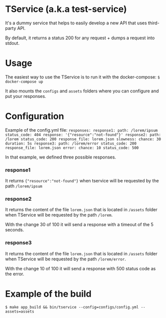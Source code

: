 # TService (a.k.a test-service)

It's a dummy service that helps to easily develop a new API that uses third-party API.

By default, it returns a status 200 for any request + dumps a request into stdout.

# Usage

The easiest way to use the TService is to run it with the docker-compose:
`$ docker-compose up`

It also mounts the `configs` and `assets` folders where you can configure and put your responses.

# Configuration

Example of the config.yml file:
`
responses:
   response1:
      path: /lorem/ipsum
      status_code: 404
      response: '{"resource":"not-found"}'
   response2:
      path: /lorem
      status_code: 200
      response_file: lorem.json
      slowness:
         chance: 30
         duration: 5s
   response3:
      path: /lorem/error
      status_code: 200
      response_file: lorem.json
      error:
         chance: 10
         status_code: 500
`      

In that example, we defined three possible responses.

### response1

It returns `{"resource":"not-found"}` when tservice will be requested by the path `/lorem/ipsum`

### response2

It returns the content of the file `lorem.json` that is located in `/assets` folder when TService will be requested by the path `/lorem`.

With the change 30 of 100 it will send a response with a timeout of the 5 seconds.

### response3

It returns the content of the file `lorem.json` that is located in `/assets` folder when TService will be requested by the path `/lorem/error`.

With the change 10 of 100 it will send a response with 500 status code as the error.

# Example of the build

`$ make app_build && bin/tservice --config=configs/config.yml --assets=assets`